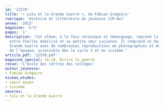 ```yaml
---
id: '12578'
title: '« Lulu et la Grande Guerre », de Fabian Grégoire'
rubrique: 'Histoire et littérature de jeunesse [CM-6e]'
annee: '2013'
magazine: 'n°4'
pages: '1'
description: 'Cet album, à la fois chronique et témoignage, reprend la correspondance
  entre Charles mobilisé et sa petite sœur Lucienne. Il comprend un dossier sur la
  Grande Guerre avec de nombreuses reproductions de photographies et de documents
  de l’époque, accessible dès le cycle 3 et en sixième.'
article_pdf: '12578.pdf'
magazine_special: 14-18. Écrire la guerre
revue: 'L’école des lettres des collèges'
auteur_jeunesse:
- Fabian Grégoire
niveau_etudes:
- cours moyen
- sixième
oeuvres:
- lulu et la Grande Guerre
---
```

